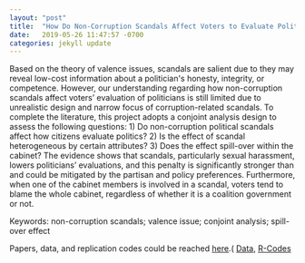 ```yaml
---
layout: "post"
title:  "How Do Non-Corruption Scandals Affect Voters to Evaluate Politicians? Empirical Evidence from A Conjoint Experiment in the U.K."
date:   2019-05-26 11:47:57 -0700
categories: jekyll update
---
```


Based on the theory of valence issues, scandals are salient due to they may reveal low-cost information about a politician's honesty, integrity, or competence. However, our understanding regarding how non-corruption scandals affect voters’ evaluation of politicians is still limited due to unrealistic design and narrow focus of corruption-related scandals. To complete the literature, this project adopts a conjoint analysis design to assess the following questions: 1) Do non-corruption political scandals affect how citizens evaluate politics? 2) Is the effect of scandal heterogeneous by certain attributes? 3) Does the effect spill-over within the cabinet? The evidence shows that scandals, particularly sexual harassment, lowers politicians’ evaluations, and this penalty is significantly stronger than and could be mitigated by the partisan and policy preferences. Furthermore, when one of the cabinet members is involved in a scandal, voters tend to blame the whole cabinet, regardless of whether it is a coalition government or not.

Keywords: non-corruption scandals; valence issue; conjoint analysis; spill-over effect

Papers, data, and replication codes could be reached [here](https://github.com/tzuliu/Do-Scandals-Matter-A-Conjoint-Experiment-in-the-U.K. "2nd project").( [Data](https://github.com/tzuliu/Do-Scandals-Matter-A-Conjoint-Experiment-in-the-U.K./tree/master/Data "data"), [R-Codes](https://github.com/tzuliu/Do-Scandals-Matter-A-Conjoint-Experiment-in-the-U.K./tree/master/R%20Files "rcode")
